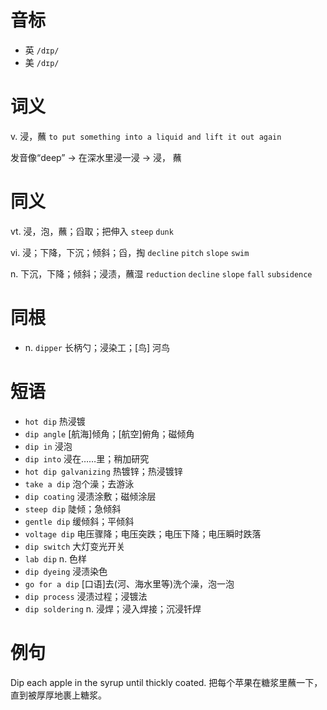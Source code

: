 # 音标

- 英 `/dɪp/`
- 美 `/dɪp/`

# 词义

v. 浸，蘸
`to put something into a liquid and lift it out again`



发音像“deep” → 在深水里浸一浸 → 浸， 蘸

# 同义

vt. 浸，泡，蘸；舀取；把伸入
`steep` `dunk`

vi. 浸；下降，下沉；倾斜；舀，掏
`decline` `pitch` `slope` `swim`

n. 下沉，下降；倾斜；浸渍，蘸湿
`reduction` `decline` `slope` `fall` `subsidence`

# 同根

- n. `dipper` 长柄勺；浸染工；[鸟] 河鸟

# 短语

- `hot dip` 热浸镀
- `dip angle` [航海]倾角；[航空]俯角；磁倾角
- `dip in` 浸泡
- `dip into` 浸在……里；稍加研究
- `hot dip galvanizing` 热镀锌；热浸镀锌
- `take a dip` 泡个澡；去游泳
- `dip coating` 浸渍涂敷；磁倾涂层
- `steep dip` 陡倾；急倾斜
- `gentle dip` 缓倾斜；平倾斜
- `voltage dip` 电压骤降；电压突跌；电压下降；电压瞬时跌落
- `dip switch` 大灯变光开关
- `lab dip` n. 色样
- `dip dyeing` 浸渍染色
- `go for a dip` [口语]去(河、海水里等)洗个澡，泡一泡
- `dip process` 浸渍过程；浸镀法
- `dip soldering` n. 浸焊；浸入焊接；沉浸钎焊

# 例句

Dip each apple in the syrup until thickly coated.
把每个苹果在糖浆里蘸一下，直到被厚厚地裹上糖浆。



